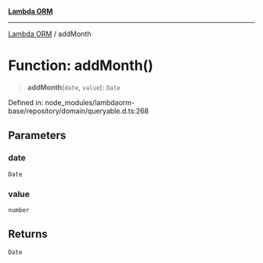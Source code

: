 [**Lambda ORM**](../README.md)

***

[Lambda ORM](../README.md) / addMonth

# Function: addMonth()

> **addMonth**(`date`, `value`): `Date`

Defined in: node\_modules/lambdaorm-base/repository/domain/queryable.d.ts:268

## Parameters

### date

`Date`

### value

`number`

## Returns

`Date`
